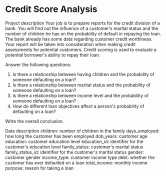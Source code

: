 # Credit Score Analysis

Project description
Your job is to prepare reports for the credit division of a bank. You will find out the influence of a customer's marital status and the number of children he has on the probability of default in repaying the loan. The bank already has some data regarding customer credit worthiness.
Your report will be taken into consideration when making credit assessments for potential customers. Credit scoring is used to evaluate a potential borrower's ability to repay their loan.

Answer the following questions:
1. Is there a relationship between having children and the probability of someone defaulting on a loan?
2. Is there a relationship between marital status and the probability of someone defaulting on a loan?
3. Is there a relationship between income level and the probability of someone defaulting on a loan?
4. How do different loan objectives affect a person's probability of defaulting on a loan?

Write the overall conclusion.

Data description
children: number of children in the family
days_employed: how long the customer has been employed
dob_years: customer age
education: customer education level
education_id: identifier for the customer's education level
family_status: customer's marital status
family_status_id: identifier for the customer's marital status
gender: customer gender
income_type: customer income type
debt: whether the customer has ever defaulted on a loan
total_income: monthly income
purpose: reason for taking a loan
